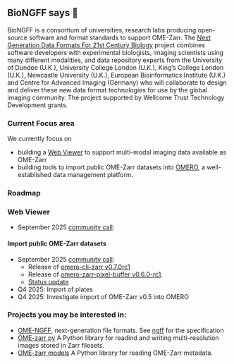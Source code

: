 ## BioNGFF says 👋

BioNGFF is a consortium of universities, research labs producing open-source software and format standards to support OME-Zarr.
The [Next Generation Data Formats For 21st Century Biology](https://wellcome.org/research-funding/funding-portfolio/funded-grants/next-generation-data-formats-21st-century-biology) project combines software developers with experimental biologists, imaging scientists using many different modalities, and data repository experts  from the University of Dundee (U.K.), University College London (U.K.), King’s College London (U.K.), Newcastle University (U.K.), European Bioinformatics Institute (U.K.) and Centre for Advanced Imaging (Germany) who will collaborate to design and deliver these new data format technologies for use by the global imaging community. The project supported by Wellcome Trust Technology Development grants.

### Current Focus area

We currently focus on 
* building a [Web Viewer](https://github.com/BioNGFF/biongff-viewer) to support multi-modal imaging data available as OME-Zarr
* building tools to import public OME-Zarr datasets into [OMERO](https://www.openmicroscopy.org/omero/), a well-established data management platform.

### Roadmap

### Web Viewer

* September 2025 [community call](https://forum.image.sc/t/join-us-for-the-next-ome-ngff-community-call-on-september-23-9-00-cest-and-17-00-cest/115611):

#### Import public OME-Zarr datasets 

* September 2025 [community call](https://forum.image.sc/t/join-us-for-the-next-ome-ngff-community-call-on-september-23-9-00-cest-and-17-00-cest/115611):
    * Release of [omero-cli-zarr v0.7.0rc1](https://github.com/ome/omero-cli-zarr/releases/tag/v0.7.0rc1)
    * Release of [omero-zarr-pixel-buffer v0.6.0-rc1](https://github.com/glencoesoftware/omero-zarr-pixel-buffer/releases/tag/v0.6.0-rc1).
    * [Status update](https://zenodo.org/records/17186172)
* Q4 2025: Import of plates
* Q4 2025: Investigate import of OME-Zarr v0.5 into OMERO

### Projects you may be interested in: ###
* [OME-NGFF](https://ngff.openmicroscopy.org/latest), next-generation file formats. See [ngff](https://github.com/ome/ngff) for the specification
* [OME-zarr py](https://github.com/ome/ome-zarr-py) A Python library for readind and writing multi-resolution images stored in Zarr filesets.
* [OME-zarr models](https://github.com/ome-zarr-models/ome-zarr-models-py) A Python library for reading OME-Zarr metadata.

